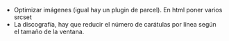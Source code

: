 - Optimizar imágenes (igual hay un plugin de parcel). En html poner varios srcset
- La discografía, hay que reducir el número de carátulas por línea según el tamaño de la ventana.